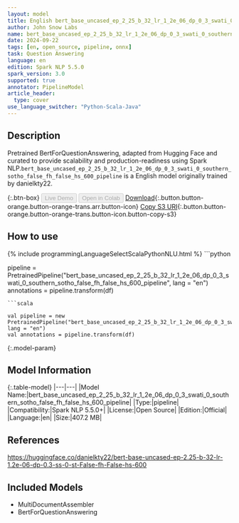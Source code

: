 ```yaml
---
layout: model
title: English bert_base_uncased_ep_2_25_b_32_lr_1_2e_06_dp_0_3_swati_0_southern_sotho_false_fh_false_hs_600_pipeline pipeline BertForQuestionAnswering from danielkty22
author: John Snow Labs
name: bert_base_uncased_ep_2_25_b_32_lr_1_2e_06_dp_0_3_swati_0_southern_sotho_false_fh_false_hs_600_pipeline
date: 2024-09-22
tags: [en, open_source, pipeline, onnx]
task: Question Answering
language: en
edition: Spark NLP 5.5.0
spark_version: 3.0
supported: true
annotator: PipelineModel
article_header:
  type: cover
use_language_switcher: "Python-Scala-Java"
---
```


## Description

Pretrained BertForQuestionAnswering, adapted from Hugging Face and curated to provide scalability and production-readiness using Spark NLP.`bert_base_uncased_ep_2_25_b_32_lr_1_2e_06_dp_0_3_swati_0_southern_sotho_false_fh_false_hs_600_pipeline` is a English model originally trained by danielkty22.

{:.btn-box}
<button class="button button-orange" disabled>Live Demo</button>
<button class="button button-orange" disabled>Open in Colab</button>
[Download](https://s3.amazonaws.com/auxdata.johnsnowlabs.com/public/models/bert_base_uncased_ep_2_25_b_32_lr_1_2e_06_dp_0_3_swati_0_southern_sotho_false_fh_false_hs_600_pipeline_en_5.5.0_3.0_1727042295759.zip){:.button.button-orange.button-orange-trans.arr.button-icon}
[Copy S3 URI](s3://auxdata.johnsnowlabs.com/public/models/bert_base_uncased_ep_2_25_b_32_lr_1_2e_06_dp_0_3_swati_0_southern_sotho_false_fh_false_hs_600_pipeline_en_5.5.0_3.0_1727042295759.zip){:.button.button-orange.button-orange-trans.button-icon.button-copy-s3}

## How to use



<div class="tabs-box" markdown="1">
{% include programmingLanguageSelectScalaPythonNLU.html %}
```python

pipeline = PretrainedPipeline("bert_base_uncased_ep_2_25_b_32_lr_1_2e_06_dp_0_3_swati_0_southern_sotho_false_fh_false_hs_600_pipeline", lang = "en")
annotations =  pipeline.transform(df)   

```
```scala

val pipeline = new PretrainedPipeline("bert_base_uncased_ep_2_25_b_32_lr_1_2e_06_dp_0_3_swati_0_southern_sotho_false_fh_false_hs_600_pipeline", lang = "en")
val annotations = pipeline.transform(df)

```
</div>

{:.model-param}
## Model Information

{:.table-model}
|---|---|
|Model Name:|bert_base_uncased_ep_2_25_b_32_lr_1_2e_06_dp_0_3_swati_0_southern_sotho_false_fh_false_hs_600_pipeline|
|Type:|pipeline|
|Compatibility:|Spark NLP 5.5.0+|
|License:|Open Source|
|Edition:|Official|
|Language:|en|
|Size:|407.2 MB|

## References

https://huggingface.co/danielkty22/bert-base-uncased-ep-2.25-b-32-lr-1.2e-06-dp-0.3-ss-0-st-False-fh-False-hs-600

## Included Models

- MultiDocumentAssembler
- BertForQuestionAnswering